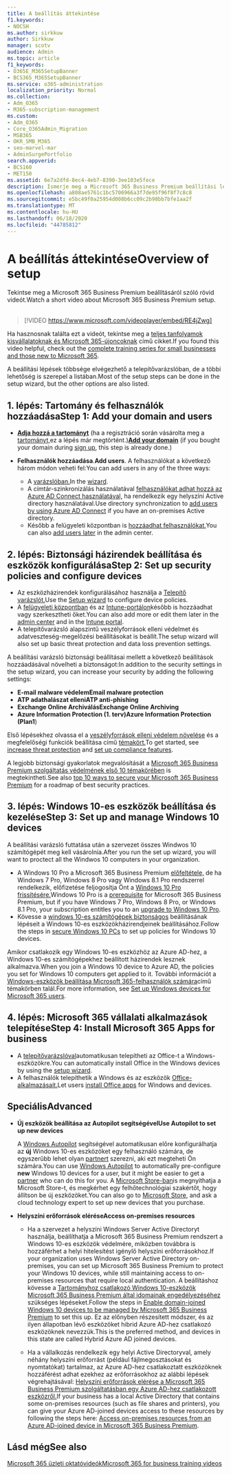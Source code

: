 ```yaml
---
title: A beállítás áttekintése
f1.keywords:
- NOCSH
ms.author: sirkkuw
author: Sirkkuw
manager: scotv
audience: Admin
ms.topic: article
f1_keywords:
- O365E_M365SetupBanner
- BCS365_M365SetupBanner
ms.service: o365-administration
localization_priority: Normal
ms.collection:
- Adm_O365
- M365-subscription-management
ms.custom:
- Adm_O365
- Core_O365Admin_Migration
- MSB365
- OKR_SMB_M365
- seo-marvel-mar
- AdminSurgePortfolio
search.appverid:
- BCS160
- MET150
ms.assetid: 6e7a2dfd-8ec4-4eb7-8390-3ee103e5fece
description: Ismerje meg a Microsoft 365 Business Premium beállítási lépéseit, az előfizetéstől a tartomány és felhasználók hozzáadásáig, a biztonsági házirendek beállításáig és egyebekig.
ms.openlocfilehash: a808ae5761c1bc5706966a3f7de95f96f8f7c8c8
ms.sourcegitcommit: e5bc49f0a25954d008b6cc09c2b98bb7bfe1aa2f
ms.translationtype: MT
ms.contentlocale: hu-HU
ms.lasthandoff: 06/18/2020
ms.locfileid: "44785812"
---
```

# <a name="overview-of-setup"></a><span data-ttu-id="ef877-103">A beállítás áttekintése</span><span class="sxs-lookup"><span data-stu-id="ef877-103">Overview of setup</span></span>

<span data-ttu-id="ef877-104">Tekintse meg a Microsoft 365 Business Premium beállításáról szóló rövid videót.</span><span class="sxs-lookup"><span data-stu-id="ef877-104">Watch a short video about Microsoft 365 Business Premium setup.</span></span><br><br>

> [!VIDEO https://www.microsoft.com/videoplayer/embed/RE4jZwg] 

<span data-ttu-id="ef877-105">Ha hasznosnak találta ezt a videót, tekintse meg a [teljes tanfolyamok kisvállalatoknak és Microsoft 365-újoncoknak](https://support.microsoft.com/office/6ab4bbcd-79cf-4000-a0bd-d42ce4d12816) című cikket.</span><span class="sxs-lookup"><span data-stu-id="ef877-105">If you found this video helpful, check out the [complete training series for small businesses and those new to Microsoft 365](https://support.microsoft.com/office/6ab4bbcd-79cf-4000-a0bd-d42ce4d12816).</span></span>

<span data-ttu-id="ef877-106">A beállítási lépések többsége elvégezhető a telepítővarázslóban, de a többi lehetőség is szerepel a listában.</span><span class="sxs-lookup"><span data-stu-id="ef877-106">Most of the setup steps can be done in the setup wizard, but the other options are also listed.</span></span>

## <a name="step-1-add-your-domain-and-users"></a><span data-ttu-id="ef877-107">1. lépés: Tartomány és felhasználók hozzáadása</span><span class="sxs-lookup"><span data-stu-id="ef877-107">Step 1: Add your domain and users</span></span>

   - <span data-ttu-id="ef877-108">**[Adja hozzá a tartományt](set-up.md#add-your-domain-to-personalize-sign-in)** (ha a regisztráció során vásárolta meg a [tartományt,](sign-up.md)ez a lépés már megtörtént.)</span><span class="sxs-lookup"><span data-stu-id="ef877-108">**[Add your domain](set-up.md#add-your-domain-to-personalize-sign-in)** (if you bought your domain during [sign up](sign-up.md), this step is already done.)</span></span>

   - <span data-ttu-id="ef877-109">**Felhasználók hozzáadása**.</span><span class="sxs-lookup"><span data-stu-id="ef877-109">**Add users**.</span></span> <span data-ttu-id="ef877-110">A felhasználókat a következő három módon veheti fel:</span><span class="sxs-lookup"><span data-stu-id="ef877-110">You can add users in any of the three ways:</span></span>
        - <span data-ttu-id="ef877-111">A [varázslóban.](set-up.md#add-users-in-the-wizard)</span><span class="sxs-lookup"><span data-stu-id="ef877-111">In the [wizard](set-up.md#add-users-in-the-wizard).</span></span>
        - <span data-ttu-id="ef877-112">A címtár-szinkronizálás használatával [felhasználókat adhat hozzá az Azure AD Connect használatával,](https://docs.microsoft.com/office365/enterprise/set-up-directory-synchronization) ha rendelkezik egy helyszíni Active directory használatával.</span><span class="sxs-lookup"><span data-stu-id="ef877-112">Use directory synchronization to [add users by using Azure AD Connect](https://docs.microsoft.com/office365/enterprise/set-up-directory-synchronization) if you have an on-premises Active directory.</span></span>
        - <span data-ttu-id="ef877-113">Később a felügyeleti központban is [hozzáadhat felhasználókat.](add-users-m365b.md)</span><span class="sxs-lookup"><span data-stu-id="ef877-113">You can also [add users later](add-users-m365b.md) in the admin center.</span></span>
## <a name="step-2-set-up-security-policies-and-configure-devices"></a><span data-ttu-id="ef877-114">2. lépés: Biztonsági házirendek beállítása és eszközök konfigurálása</span><span class="sxs-lookup"><span data-stu-id="ef877-114">Step 2: Set up security policies and configure devices</span></span> 

  - <span data-ttu-id="ef877-115">Az eszközházirendek konfigurálásához használja a [Telepítő varázslót.](set-up.md#protect-your-organization)</span><span class="sxs-lookup"><span data-stu-id="ef877-115">Use the [Setup wizard](set-up.md#protect-your-organization) to configure device policies.</span></span> 
  - <span data-ttu-id="ef877-116">A [felügyeleti központban](view-policies-and-devices.md) és az [Intune-portálon](https://docs.microsoft.com/intune/tutorial-walkthrough-intune-portal)később is hozzáadhat vagy szerkesztheti őket.</span><span class="sxs-lookup"><span data-stu-id="ef877-116">You can also add more or edit them later in the [admin center](view-policies-and-devices.md) and in the [Intune portal](https://docs.microsoft.com/intune/tutorial-walkthrough-intune-portal).</span></span>
  - <span data-ttu-id="ef877-117">A telepítővarázsló alapszintű veszélyforrások elleni védelmet és adatveszteség-megelőzési beállításokat is beállít.</span><span class="sxs-lookup"><span data-stu-id="ef877-117">The setup wizard will also set up basic threat protection and data loss prevention settings.</span></span>
  
  <span data-ttu-id="ef877-118">A beállítási varázsló biztonsági beállításai mellett a következő beállítások hozzáadásával növelheti a biztonságot:</span><span class="sxs-lookup"><span data-stu-id="ef877-118">In addition to the security settings in the setup wizard, you can increase your security by adding the following settings:</span></span>

- <span data-ttu-id="ef877-119">**E-mail malware védelem**</span><span class="sxs-lookup"><span data-stu-id="ef877-119">**Email malware protection**</span></span>
- <span data-ttu-id="ef877-120">**ATP adathalászat elleni**</span><span class="sxs-lookup"><span data-stu-id="ef877-120">**ATP anti-phishing**</span></span>
- <span data-ttu-id="ef877-121">**Exchange Online Archiválás**</span><span class="sxs-lookup"><span data-stu-id="ef877-121">**Exchange Online Archiving**</span></span>
- <span data-ttu-id="ef877-122">**Azure Information Protection (1. terv)**</span><span class="sxs-lookup"><span data-stu-id="ef877-122">**Azure Information Protection (Plan1**)</span></span>

<span data-ttu-id="ef877-123">Első lépésekhez olvassa el a [veszélyforrások elleni védelem növelése](increase-threat-protection.md) és a megfelelőségi funkciók beállítása című [témakört.](set-up-compliance.md)</span><span class="sxs-lookup"><span data-stu-id="ef877-123">To get started, see [increase threat protection](increase-threat-protection.md) and [set up compliance features](set-up-compliance.md).</span></span>

<span data-ttu-id="ef877-124">A legjobb biztonsági gyakorlatok megvalósítását a [Microsoft 365 Business Premium szolgáltatás védelmének első 10 témakörében](https://docs.microsoft.com/office365/admin/security-and-compliance/secure-your-business-data) is megtekintheti.</span><span class="sxs-lookup"><span data-stu-id="ef877-124">See also [top 10 ways to secure your Microsoft 365 Business Premium](https://docs.microsoft.com/office365/admin/security-and-compliance/secure-your-business-data) for a roadmap of best security practices.</span></span>

## <a name="step-3-set-up-and-manage-windows-10-devices"></a><span data-ttu-id="ef877-125">3. lépés: Windows 10-es eszközök beállítása és kezelése</span><span class="sxs-lookup"><span data-stu-id="ef877-125">Step 3: Set up and manage Windows 10 devices</span></span>

<span data-ttu-id="ef877-126">A beállítási varázsló futtatása után a szervezet összes Windwos 10 számítógépét meg kell vásárolnia.</span><span class="sxs-lookup"><span data-stu-id="ef877-126">After you run the set up wizard, you will want to proctect all the Windwos 10 computers in your organization.</span></span>
  
- <span data-ttu-id="ef877-127">A Windows 10 Pro a Microsoft 365 Business Premium [előfeltétele,](pre-requisites-for-data-protection.md) de ha Windows 7 Pro, Windows 8 Pro vagy Windows 8.1 Pro rendszerrel rendelkezik, előfizetése feljogosítja Önt a [Windows 10 Pro frissítésére.](https://docs.microsoft.com/microsoft-365/business/upgrade-to-windows-pro-creators-update)</span><span class="sxs-lookup"><span data-stu-id="ef877-127">Windows 10 Pro is a [prerequisite](pre-requisites-for-data-protection.md) for Microsoft 365 Business Premium, but if you have Windows 7 Pro, Windows 8 Pro, or Windows 8.1 Pro, your subscription entitles you to an [upgrade to  Windows 10 Pro](https://docs.microsoft.com/microsoft-365/business/upgrade-to-windows-pro-creators-update).</span></span>
- <span data-ttu-id="ef877-128">Kövesse a [windows 10-es számítógépek biztonságos](secure-win-10-pcs.md) beállításának lépéseit a Windows 10-es eszközökházirendjeinek beállításához.</span><span class="sxs-lookup"><span data-stu-id="ef877-128">Follow the steps in [secure Windows 10 PCs](secure-win-10-pcs.md) to set up policies for Windows 10 devices.</span></span>

<span data-ttu-id="ef877-129">Amikor csatlakozik egy Windows 10-es eszközhöz az Azure AD-hez, a Windows 10-es számítógépekhez beállított házirendek lesznek alkalmazva.</span><span class="sxs-lookup"><span data-stu-id="ef877-129">When you join a Windows 10 device to Azure AD, the policies you set for Windows 10 computers get applied to it.</span></span> <span data-ttu-id="ef877-130">További információt a [Windows-eszközök beállítása Microsoft 365-felhasználók számára](set-up-windows-devices.md)című témakörben talál.</span><span class="sxs-lookup"><span data-stu-id="ef877-130">For more information, see [Set up Windows devices for Microsoft 365 users](set-up-windows-devices.md).</span></span>

## <a name="step-4-install-microsoft-365-apps-for-business"></a><span data-ttu-id="ef877-131">4. lépés: Microsoft 365 vállalati alkalmazások telepítése</span><span class="sxs-lookup"><span data-stu-id="ef877-131">Step 4: Install Microsoft 365 Apps for business</span></span>
- <span data-ttu-id="ef877-132">A [telepítővarázslóval](set-up.md#deploy-office-365-client-apps)automatikusan telepítheti az Office-t a Windows-eszközökre.</span><span class="sxs-lookup"><span data-stu-id="ef877-132">You can automatically install Office in the Windows devices by using the [setup wizard](set-up.md#deploy-office-365-client-apps).</span></span>
- <span data-ttu-id="ef877-133">A felhasználók telepíthetik a Windows és az eszközök [Office-alkalmazásait.](https://docs.microsoft.com/office365/admin/setup/install-applications)</span><span class="sxs-lookup"><span data-stu-id="ef877-133">Let users [install Office apps](https://docs.microsoft.com/office365/admin/setup/install-applications) for Windows and devices.</span></span>
     
## <a name="advanced"></a><span data-ttu-id="ef877-134">Speciális</span><span class="sxs-lookup"><span data-stu-id="ef877-134">Advanced</span></span>
- <span data-ttu-id="ef877-135">**Új eszközök beállítása az Autopilot segítségével**</span><span class="sxs-lookup"><span data-stu-id="ef877-135">**Use Autopilot to set up new devices**</span></span>
            
     <span data-ttu-id="ef877-136">A [Windows Autopilot](add-autopilot-devices-and-profile.md) segítségével automatikusan előre konfigurálhatja az **új** Windows 10-es eszközöket egy felhasználó számára, de egyszerűbb lehet olyan [partnert](https://www.microsoft.com/solution-providers/search) szerezni, aki ezt megteheti Ön számára.</span><span class="sxs-lookup"><span data-stu-id="ef877-136">You can use [Windows Autopilot](add-autopilot-devices-and-profile.md) to automatically pre-configure **new** Windows 10 devices for a user, but it might be easier to get a [partner](https://www.microsoft.com/solution-providers/search) who can do this for you.</span></span> <span data-ttu-id="ef877-137">A [Microsoft Store-ban](https://go.microsoft.com/fwlink/?linkid=874598)is megnyithatja a Microsoft Store-t, és megkérhet egy felhőtechnológiai szakértőt, hogy állítson be új eszközöket.</span><span class="sxs-lookup"><span data-stu-id="ef877-137">You can also go to [Microsoft Store](https://go.microsoft.com/fwlink/?linkid=874598), and ask a cloud technology expert to set up new devices that you purchase.</span></span>

- <span data-ttu-id="ef877-138">**Helyszíni erőforrások elérése**</span><span class="sxs-lookup"><span data-stu-id="ef877-138">**Access on-premises resources**</span></span>

     - <span data-ttu-id="ef877-139">Ha a szervezet a helyszíni Windows Server Active Directoryt használja, beállíthatja a Microsoft 365 Business Premium rendszert a Windows 10-es eszközök védelmére, miközben továbbra is hozzáférhet a helyi hitelesítést igénylő helyszíni erőforrásokhoz.</span><span class="sxs-lookup"><span data-stu-id="ef877-139">If your organization uses Windows Server Active Directory on-premises, you can set up Microsoft 365 Business Premium to protect your Windows 10 devices, while still maintaining access to on-premises resources that require local authentication.</span></span> <span data-ttu-id="ef877-140">A beállításhoz kövesse a [Tartományhoz csatlakozó Windows 10-eszközök Microsoft 365 Business Premium által idomainak engedélyezéséhez](manage-windows-devices.md) szükséges lépéseket.</span><span class="sxs-lookup"><span data-stu-id="ef877-140">Follow the steps in [Enable domain-joined Windows 10 devices to be managed by Microsoft 365 Business Premium](manage-windows-devices.md) to set this up.</span></span> <span data-ttu-id="ef877-141">Ez az előnyben részesített módszer, és az ilyen állapotban lévő eszközöket hibrid Azure AD-hez csatlakozó eszközöknek nevezzük.</span><span class="sxs-lookup"><span data-stu-id="ef877-141">This is the preferred method, and devices in this state are called Hybrid Azure AD joined devices.</span></span>

    - <span data-ttu-id="ef877-142">Ha a vállalkozás rendelkezik egy helyi Active Directoryval, amely néhány helyszíni erőforrást (például fájlmegosztásokat és nyomtatókat) tartalmaz, az Azure AD-hez csatlakoztatt eszközöknek hozzáférést adhat ezekhez az erőforrásokhoz az alábbi lépések végrehajtásával: [Helyszíni erőforrások elérése a Microsoft 365 Business Premium szolgáltatásban egy Azure AD-hez csatlakozott eszközről.](access-resources.md)</span><span class="sxs-lookup"><span data-stu-id="ef877-142">If your business has a local Active Directory that contains some on-premises resources (such as file shares and printers), you can give your Azure AD-joined devices access to these resources by following the steps here: [Access on-premises resources from an Azure AD-joined device in Microsoft 365 Business Premium](access-resources.md).</span></span>

## <a name="see-also"></a><span data-ttu-id="ef877-143">Lásd még</span><span class="sxs-lookup"><span data-stu-id="ef877-143">See also</span></span>

[<span data-ttu-id="ef877-144">Microsoft 365 üzleti oktatóvideók</span><span class="sxs-lookup"><span data-stu-id="ef877-144">Microsoft 365 for business training videos</span></span>](https://support.microsoft.com/office/6ab4bbcd-79cf-4000-a0bd-d42ce4d12816)
